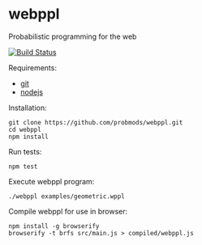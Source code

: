 webppl
======

Probabilistic programming for the web

[![Build Status](https://travis-ci.org/probmods/webppl.svg?branch=storepassing)](https://travis-ci.org/probmods/webppl)

Requirements:

- [git](http://git-scm.com/)
- [nodejs](http://nodejs.org)

Installation:

    git clone https://github.com/probmods/webppl.git
    cd webppl
    npm install

Run tests:

    npm test

Execute webppl program:

    ./webppl examples/geometric.wppl

Compile webppl for use in browser:

    npm install -g browserify
    browserify -t brfs src/main.js > compiled/webppl.js
